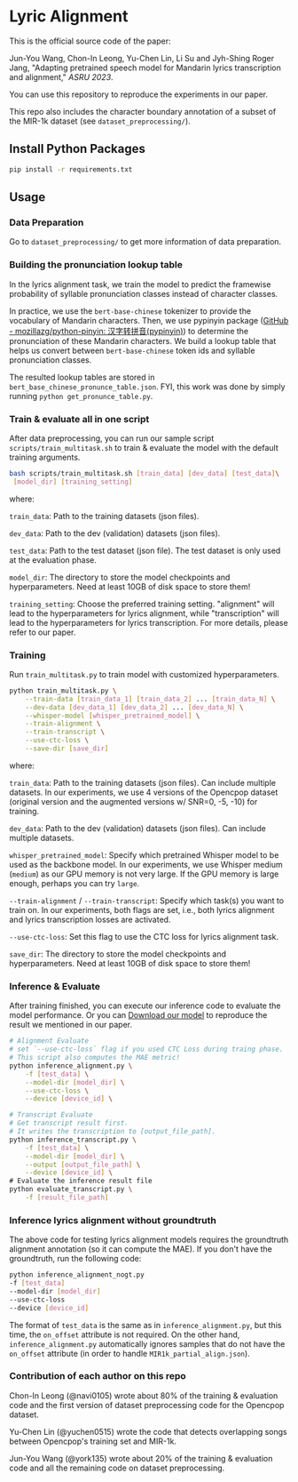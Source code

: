 # Lyric Alignment

This is the official source code of the paper:

Jun-You Wang, Chon-In Leong, Yu-Chen Lin, Li Su and Jyh-Shing Roger Jang, "Adapting pretrained speech model for Mandarin lyrics transcription and alignment," *ASRU 2023*.

You can use this repository to reproduce the experiments in our paper.

This repo also includes the character boundary annotation of a subset of the MIR-1k dataset (see `dataset_preprocessing/`).

## Install Python Packages

```bash
pip install -r requirements.txt 
```

## Usage

### Data Preparation

Go to `dataset_preprocessing/` to get more information of data preparation.

### Building the pronunciation lookup table

In the lyrics alignment task, we train the model to predict the framewise probability of syllable pronunciation classes instead of character classes.

In practice, we use the `bert-base-chinese` tokenizer to provide the vocabulary of Mandarin characters. Then, we use pypinyin package ([GitHub - mozillazg/python-pinyin: 汉字转拼音(pypinyin)](https://github.com/mozillazg/python-pinyin)) to determine the pronunciation of these Mandarin characters. We build a lookup table that helps us convert between `bert-base-chinese` token ids and syllable pronunciation classes.

The resulted lookup tables are stored in `bert_base_chinese_pronunce_table.json`. FYI, this work was done by simply running `python get_pronunce_table.py`. 

### Train & evaluate all in one script

After data preprocessing, you can run our sample script `scripts/train_multitask.sh` to train & evaluate the model with the default training arguments.

```bash
bash scripts/train_multitask.sh [train_data] [dev_data] [test_data]\
 [model_dir] [training_setting]
```

where:

`train_data`: Path to the training datasets (json files).

`dev_data`: Path to the dev (validation) datasets (json files).

`test_data`: Path to the test dataset (json file). The test dataset is only used at the evaluation phase.

`model_dir`: The directory to store the model checkpoints and hyperparameters. Need at least 10GB of disk space to store them!

`training_setting`: Choose the preferred training setting. "alignment" will lead to the hyperparameters for lyrics alignment, while "transcription" will lead to the hyperparameters for lyrics transcription. For more details, please refer to our paper.

### Training

Run `train_multitask.py` to train model with customized hyperparameters.

```bash
python train_multitask.py \
    --train-data [train_data_1] [train_data_2] ... [train_data_N] \
    --dev-data [dev_data_1] [dev_data_2] ... [dev_data_N] \
    --whisper-model [whisper_pretrained_model] \
    --train-alignment \
    --train-transcript \
    --use-ctc-loss \
    --save-dir [save_dir]
```

where:

`train_data`: Path to the training datasets (json files). Can include multiple datasets. In our experiments, we use 4 versions of the Opencpop dataset (original version and the augmented versions w/ SNR=0, -5, -10) for training.

`dev_data`: Path to the dev (validation) datasets (json files). Can include multiple datasets.

`whisper_pretrained_model`: Specify which pretrained Whisper model to be used as the backbone model. In our experiments, we use Whisper medium (`medium`) as our GPU memory is not very large. If the GPU memory is large enough, perhaps you can try `large`.

`--train-alignment` / `--train-transcript`: Specify which task(s) you want to train on. In our experiments, both flags are set, i.e., both lyrics alignment and lyrics transcription losses are activated.

`--use-ctc-loss`: Set this flag to use the CTC loss for lyrics alignment task.

`save_dir`: The directory to store the model checkpoints and hyperparameters. Need at least 10GB of disk space to store them!

### Inference & Evaluate

After training finished, you can execute our inference code to evaluate the model performance.
Or you can [Download our model]() to reproduce the result we mentioned in our paper.

```bash
# Alignment Evaluate
# set `--use-ctc-loss` flag if you used CTC Loss during traing phase.
# This script also computes the MAE metric!
python inference_alignment.py \
    -f [test_data] \
    --model-dir [model_dir] \
    --use-ctc-loss \
    --device [device_id] \

# Transcript Evaluate
# Get transcript result first. 
# It writes the transcription to [output_file_path].
python inference_transcript.py \
    -f [test_data] \
    --model-dir [model_dir] \
    --output [output_file_path] \
    --device [device_id] \
# Evaluate the inference result file
python evaluate_transcript.py \
    -f [result_file_path]
```

### Inference lyrics alignment without groundtruth

The above code for testing lyrics alignment models requires the groundtruth alignment annotation (so it can compute the MAE). If you don't have the groundtruth, run the following code:

```bash
python inference_alignment_nogt.py  
-f [test_data]  
--model-dir [model_dir]  
--use-ctc-loss  
--device [device_id]
```

The format of `test_data` is the same as in `inference_alignment.py`, but this time, the `on_offset` attribute is not required. On the other hand, `inference_alignment.py` automatically ignores samples that do not have the `on_offset` attribute (in order to handle `MIR1k_partial_align.json`).



### **Contribution of each author on this repo**

Chon-In Leong (@navi0105) wrote about 80% of the training & evaluation code and the first version of dataset preprocessing code for the Opencpop dataset.

Yu-Chen Lin (@yuchen0515) wrote the code that detects overlapping songs between Opencpop's training set and MIR-1k.

Jun-You Wang (@york135) wrote about 20% of the training & evaluation code and all the remaining code on dataset preprocessing.